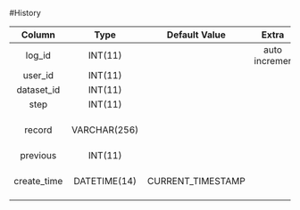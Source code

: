 #History

|Column|Type|Default Value|Extra|Examples|
|:--------:|:-----:|:------:|:------:|:------:|
|log_id|INT(11)||auto incremer|1|
|user_id|INT(11)|||1|
|dataset_id|INT(11)|||1|
|step|INT(11)|||1|
|record|VARCHAR(256)|||"\{'column' : 'sale'\}"|
|previous|INT(11)|||1|
|create_time|DATETIME(14)|CURRENT_TIMESTAMP||2018-12-19 02:51:56|